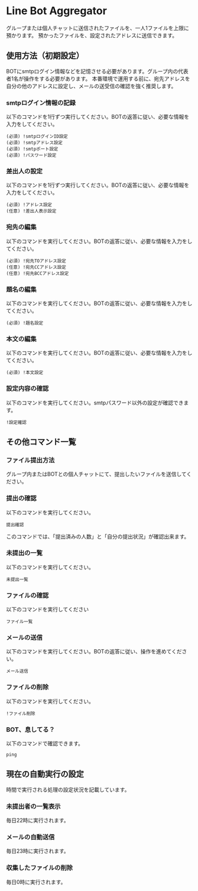 # Line Bot Aggregator
グループまたは個人チャットに送信されたファイルを、一人1ファイルを上限に預かります。
預かったファイルを、設定されたアドレスに送信できます。

## 使用方法（初期設定）
BOTにsmtpログイン情報などを記憶させる必要があります。グループ内の代表者1名が操作をする必要があります。
本番環境で運用する前に、宛先アドレスを自分の他のアドレスに設定し、メールの送受信の確認を強く推奨します。

### smtpログイン情報の記録
以下のコマンドを1行ずつ実行してください。BOTの返答に従い、必要な情報を入力をしてください。
```
(必須) !smtpログインID設定
(必須) !smtpアドレス設定
(必須) !smtpポート設定
(必須) !パスワード設定
```

### 差出人の設定
以下のコマンドを1行ずつ実行してください。BOTの返答に従い、必要な情報を入力をしてください。
```
(必須) !アドレス設定
(任意) !差出人表示設定
```

### 宛先の編集
以下のコマンドを実行してください。BOTの返答に従い、必要な情報を入力をしてください。
```
(必須) !宛先TOアドレス設定
(任意) !宛先CCアドレス設定
(任意) !宛先BCCアドレス設定
```

### 題名の編集
以下のコマンドを実行してください。BOTの返答に従い、必要な情報を入力をしてください。
```
(必須) !題名設定
```

### 本文の編集
以下のコマンドを実行してください。BOTの返答に従い、必要な情報を入力をしてください。
```
(必須) !本文設定
```

### 設定内容の確認
以下のコマンドを実行してください。smtpパスワード以外の設定が確認できます。
```
!設定確認
```

## その他コマンド一覧

### ファイル提出方法
グループ内またはBOTとの個人チャットにて、提出したいファイルを送信してください。

### 提出の確認
以下のコマンドを実行してください。
```
提出確認
```
このコマンドでは、「提出済みの人数」と「自分の提出状況」が確認出来ます。

### 未提出の一覧
以下のコマンドを実行してください。
```
未提出一覧
```

### ファイルの確認
以下のコマンドを実行してください
```
ファイル一覧
```

### メールの送信
以下のコマンドを実行してください。BOTの返答に従い、操作を進めてください。
```
メール送信
```

### ファイルの削除
以下のコマンドを実行してください。
```
!ファイル削除
```


### BOT、息してる？
以下のコマンドで確認できます。
```
ping
```

## 現在の自動実行の設定
時間で実行される処理の設定状況を記載しています。

### 未提出者の一覧表示
毎日22時に実行されます。

### メールの自動送信
毎日23時に実行されます。

### 収集したファイルの削除
毎日0時に実行されます。
